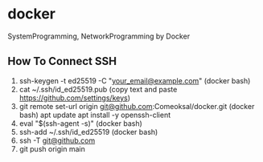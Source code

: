 # docker
SystemProgramming, NetworkProgramming by Docker
## How To Connect SSH
1. ssh-keygen -t ed25519 -C "your_email@example.com" (docker bash)
2. cat ~/.ssh/id_ed25519.pub (copy text and paste https://github.com/settings/keys)
3. git remote set-url origin git@github.com:Comeoksal/docker.git (docker bash)
apt update
apt install -y openssh-client
4. eval "$(ssh-agent -s)" (docker bash)
5. ssh-add ~/.ssh/id_ed25519 (docker bash)
6. ssh -T git@github.com
7. git push origin main
